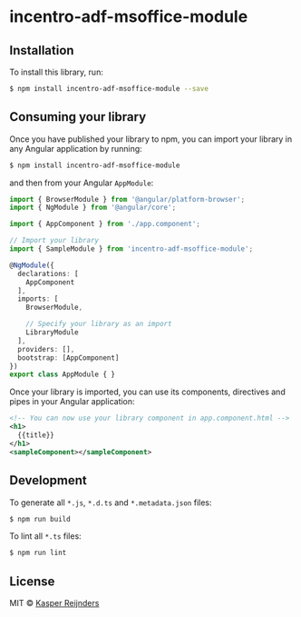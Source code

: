 # incentro-adf-msoffice-module

## Installation

To install this library, run:

```bash
$ npm install incentro-adf-msoffice-module --save
```

## Consuming your library

Once you have published your library to npm, you can import your library in any Angular application by running:

```bash
$ npm install incentro-adf-msoffice-module
```

and then from your Angular `AppModule`:

```typescript
import { BrowserModule } from '@angular/platform-browser';
import { NgModule } from '@angular/core';

import { AppComponent } from './app.component';

// Import your library
import { SampleModule } from 'incentro-adf-msoffice-module';

@NgModule({
  declarations: [
    AppComponent
  ],
  imports: [
    BrowserModule,

    // Specify your library as an import
    LibraryModule
  ],
  providers: [],
  bootstrap: [AppComponent]
})
export class AppModule { }
```

Once your library is imported, you can use its components, directives and pipes in your Angular application:

```xml
<!-- You can now use your library component in app.component.html -->
<h1>
  {{title}}
</h1>
<sampleComponent></sampleComponent>
```

## Development

To generate all `*.js`, `*.d.ts` and `*.metadata.json` files:

```bash
$ npm run build
```

To lint all `*.ts` files:

```bash
$ npm run lint
```

## License

MIT © [Kasper Reijnders](mailto:kasper.reijnders@incentro.com)
